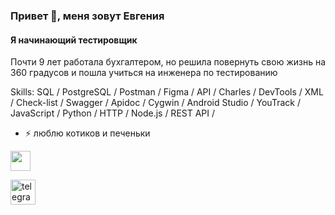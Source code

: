 ### Привет 👋, меня зовут Евгения
#### Я начинающий тестировщик
Почти 9 лет работала бухгалтером, но решила повернуть свою жизнь на 360 градусов и пошла учиться на инженера по тестированию

Skills: SQL / PostgreSQL / Postman / Figma / API / Charles / DevTools / XML / Check-list / Swagger / Apidoc / Cygwin / Android Studio / YouTrack / JavaScript / Python / HTTP / Node.js / REST API /


- ⚡ люблю котиков и печеньки 

<p align="left"> <a href="https://www.github.com/Zhekachka.git" target="_blank" rel="noreferrer"><img src="https://raw.githubusercontent.com/danielcranney/readme-generator/main/public/icons/socials/github.svg" width="32" height="32" /></a></p>

[<img src='https://cdn.jsdelivr.net/npm/simple-icons@3.0.1/icons/telegram.svg' alt='telegram' height='40'>](@Zheka_chka)  
